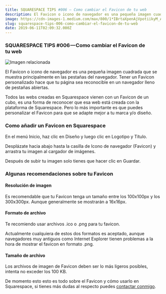 ```yaml
---
title: SQUARESPACE TIPS #006 — Como cambiar el Favicon de tu web
description: El Favicon o icono de navegador es una pequeña imagen cuadrada que se muestra principalmente en las pestañas del navegador. Tener un…
image: https://cdn-images-1.medium.com/max/800/1*IBrtaXpenAjVpotiikyM_A.png
slug: squarespace-tips-006-como-cambiar-el-favicon-de-tu-web
date: 2019-06-11T02:09:32.000Z
---
```


### SQUARESPACE TIPS #006 — Como cambiar el Favicon de tu web

![Imagen relacionada](https://cdn-images-1.medium.com/max/800/1*IBrtaXpenAjVpotiikyM_A.png)

El Favicon o icono de navegador es una pequeña imagen cuadrada que se muestra principalmente en las pestañas del navegador. Tener un Favicon personalizado hace que tu página sea reconocible en un navegador lleno de pestañas abiertas.

Todos las webs creadas en Squarespace vienen con un Favicon de un cubo, es una forma de reconocer que esa web está creada con la plataforma de Squarespace. Pero lo más importante es que puedes personalizar el Favicon para que se adapte mejor a tu marca y/o diseño.

### Como añadir un Favicon en Squarespace

En el menú Inicio, haz clic en Diseño y luego clic en Logotipo y Título.

Desplázate hacia abajo hasta la casilla de Icono de navegador (Favicon) y arrastra tu imagen al cargador de imágenes.

Después de subir tu imagen solo tienes que hacer clic en Guardar.

### Algunas recomendaciones sobre tu Favicon

#### Resolución de imagen

Es recomendable que tu Favicon tenga un tamaño entre los 100x100px y los 300x300px. Aunque generalmente se mostrarán a 16x16px.

#### Formato de archivo

Te recomiendo usar archivos .ico o .png para tu favicon.

Actualmente cualquiera de estos dos formatos es aceptado, aunque navegadores muy antiguos como Internet Explorer tienen problemas a la hora de mostrar el favicon en formato .png.

#### Tamaño de archivo

Los archivos de imagen de Favicon deben ser lo más ligeros posibles, intenta no exceder los 100 KB.

De momento esto esto es todo sobre el Favicon y cómo usarlo en Squarespace, si tienes más dudas al respecto puedes [contactar conmigo](https://ajra.es/contactar).
